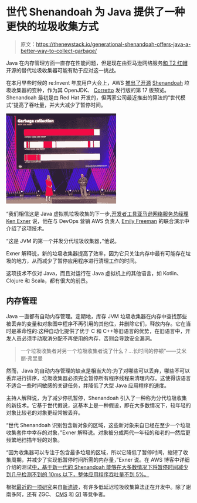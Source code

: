 # 世代 Shenandoah 为 Java 提供了一种更快的垃圾收集方式

> 原文：<https://thenewstack.io/generational-shenandoah-offers-java-a-better-way-to-collect-garbage/>

Java 在内存管理方面一直存在性能问题，但是现在由亚马逊网络服务[和 T2 红帽](https://aws.amazon.com/?utm_content=inline-mention)开源的替代垃圾收集器可能有助于应对这一挑战。

在本月早些时候的 re:Invent 年度用户大会上，AWS [推出了开源](https://aws.amazon.com/blogs/developer/announcing-preview-release-for-the-generational-mode-to-the-shenandoah-gc/) [Shenandoah](https://github.com/openjdk/shenandoah) 垃圾收集器的变种，作为其 OpenJDK、 [Corretto](https://aws.amazon.com/corretto/) 发行版的第 17 版预览。Shenandoah 最初是由 Red Hat 开发的，但两家公司最近推出的算法的“世代模式”提高了吞吐量，并大大减少了暂停时间。

![](img/6c283672a83f897ae26556ef0a6a7988.png)

“我们相信这是 Java 虚拟机垃圾收集的下一步,[开发者工具亚马逊网络服务总经理 Ken Exner](https://www.linkedin.com/in/ken-exner-b914542/) 说，他在与 DevOps 营销 AWS 负责人 [Emily Freeman](https://www.linkedin.com/in/editingemily/) 的联合演示中介绍了这项技术。

“这是 JVM 的第一个并发分代垃圾收集器，”他说。

Exner 解释说，新的垃圾收集器提高了效率，因为它只关注内存中最有可能存在垃圾的地方，从而减少了暂停应用程序进行清理工作的时间。

这项技术不仅对 Java，而且对运行在 Java 虚拟机上的其他语言，如 Kotlin、Clojure 和 Scala，都有很大的前景。

## 内存管理

Java 一直都有自动内存管理。定期地，库存 JVM 垃圾收集器在内存中查找那些被丢弃的变量和对象图中程序不再引用的其他位，并删除它们，释放内存。它在当时是革命性的:这种自动化提供了优于 C 和 C++等旧语言的优势，在旧语言中，开发人员必须手动取消分配不再使用的内存，否则会导致安全漏洞。

> 一个垃圾收集者对另一个垃圾收集者说了什么？…长时间的停顿”——艾米丽·弗里曼

然而，Java 的自动内存管理的缺点是相当大的:为了对哪些可以丢弃，哪些不可以丢弃进行排序，垃圾收集器必须完全暂停所有程序线程来清理内存。这使得该语言不适合一些时间敏感的关键任务，并降低了大型 Java 应用程序的速度。

主持人解释说，为了减少停机暂停，Shenandoah 引入了一种称为分代垃圾收集的新技术。它基于世代假说，这基本上是一种假设，即在大多数情况下，较年轻的对象比较老的对象更经常被丢弃。

“世代 Shenandoah 识别包含新对象的区域，这些新对象来自已经在至少一个垃圾收集套件中幸存的对象，”Exner 解释说。对象被分成两代—年轻的和老的—然后更频繁地扫描年轻的对象。

“因为收集器可以专注于包含最多垃圾的区域，所以它降低了暂停时间，缩短了收集周期，并减少了实现低暂停时间所需的内存量，”Exner 说。在 AWS 博客中详细介绍的测试[中，基于新一代的 Shenandoah 能够在大多数情况下将暂停时间减少到几乎检测不到的 10ms 以下，整体应用程序吞吐量不到 5%。](https://aws.amazon.com/blogs/developer/announcing-preview-release-for-the-generational-mode-to-the-shenandoah-gc/)

根据[最近的一项研究](https://thenewstack.io/what-tens-of-millions-of-vms-reveal-about-the-state-of-java/)来自[新遗迹](http://newrelic.com/?utm_content=inline-mention)，有许多低延迟垃圾收集算法正在开发中。除了谢南多阿，还有 ZGC、 [CMS](https://docs.oracle.com/javase/8/docs/technotes/guides/vm/gctuning/cms.html) 和 [G1](https://docs.oracle.com/javase/9/gctuning/garbage-first-garbage-collector-tuning.htm) 等竞争者。

<svg xmlns:xlink="http://www.w3.org/1999/xlink" viewBox="0 0 68 31" version="1.1"><title>Group</title> <desc>Created with Sketch.</desc></svg>